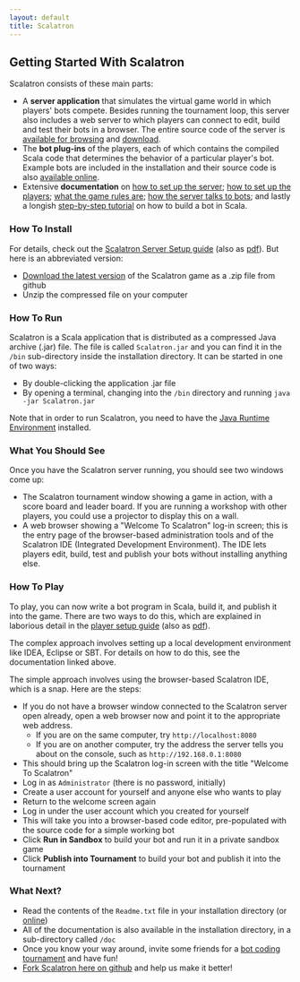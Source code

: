 ```yaml
---
layout: default
title: Scalatron
---
```


## Getting Started With Scalatron

Scalatron consists of these main parts:

* A **server application** that simulates the virtual game world in which players' bots compete. Besides running
  the tournament loop, this server also includes a web server to which players can connect to edit, build and test
  their bots in a browser. The entire source code of the server is
  <a href="https://github.com/scalatron/scalatron">available for browsing</a> and
  <a href="https://github.com/scalatron/scalatron/zipball/master">download</a>.
* The **bot plug-ins** of the players, each of which contains the compiled Scala code that determines the behavior
  of a particular player's bot. Example bots are included in the installation and their source code is also
  <a href="https://github.com/scalatron/scalatron/tree/master/Scalatron/samples">available online</a>.
* Extensive **documentation** on
  <a href="https://github.com/scalatron/scalatron/blob/master/Scalatron/doc/markdown/Scalatron%20Server%20Setup.md">how to set up the server</a>;
  <a href="https://github.com/scalatron/scalatron/blob/master/Scalatron/doc/markdown/Scalatron%20Player%20Setup.md">how to set up the players</a>;
  <a href="https://github.com/scalatron/scalatron/blob/master/Scalatron/doc/markdown/Scalatron%20Game%20Rules.md">what the game rules are</a>;
  <a href="https://github.com/scalatron/scalatron/blob/master/Scalatron/doc/markdown/Scalatron%20Protocol.md">how the server talks to bots</a>;
  and lastly a longish <a href="https://github.com/scalatron/scalatron/blob/master/Scalatron/doc/markdown/Scalatron%20Tutorial.md">step-by-step tutorial</a> on how to build a bot in Scala.


### How To Install

For details, check out the
<a href="https://github.com/scalatron/scalatron/blob/master/Scalatron/doc/markdown/Scalatron%20Server%20Setup.md">Scalatron Server Setup guide</a>
(also as <a href="http://github.com/scalatron/scalatron/raw/master/Scalatron/doc/pdf/Scalatron%20Server%20Setup.pdf">pdf</a>).
But here is an abbreviated version:

* <a href="https://github.com/scalatron/scalatron/downloads">Download the latest version</a> of the Scalatron game as a .zip file from github
* Unzip the compressed file on your computer



### How To Run

Scalatron is a Scala application that is distributed as a compressed Java archive (.jar) file.
The file is called `Scalatron.jar` and you can find it in the `/bin` sub-directory inside the installation directory.
It can be started in one of two ways:

* By double-clicking the application .jar file
* By opening a terminal, changing into the `/bin` directory and running `java -jar Scalatron.jar`

Note that in order to run Scalatron, you need to have the
<a href="http://www.java.com/download/">Java Runtime Environment</a> installed.


### What You Should See

Once you have the Scalatron server running, you should see two windows come up:

* The Scalatron tournament window showing a game in action, with a score board and leader board.
  If you are running a workshop with other players, you could use a projector to display this on a wall.
* A web browser showing a "Welcome To Scalatron" log-in screen; this is the entry page of the browser-based
  administration tools and of the Scalatron IDE (Integrated Development Environment). The IDE lets players edit,
  build, test and publish your bots without installing anything else.


### How To Play

To play, you can now write a bot program in Scala, build it, and publish it into the game.
There are two ways to do this, which are explained in laborious detail in the
<a href="https://github.com/scalatron/scalatron/blob/master/Scalatron/doc/markdown/Scalatron%20Player%20Setup.md">player setup guide</a>
(also as <a href="https://github.com/scalatron/scalatron/blob/master/Scalatron/doc/pdf/Scalatron%20Player%20Setup.pdf">pdf</a>).

The complex approach involves setting up a local development environment like IDEA, Eclipse or SBT. For details on
how to do this, see the documentation linked above.

The simple approach involves using the browser-based Scalatron IDE, which is a snap. Here are the steps:

* If you do not have a browser window connected to the Scalatron server open already, open a web browser now and
  point it to the appropriate web address.
    * If you are on the same computer, try `http://localhost:8080`
    * If you are on another computer, try the address the server tells you about on the console,
      such as `http://192.168.0.1:8080`
* This should bring up the Scalatron log-in screen with the title "Welcome To Scalatron"
* Log in as `Administrator` (there is no password, initially)
* Create a user account for yourself and anyone else who wants to play
* Return to the welcome screen again
* Log in under the user account which you created for yourself
* This will take you into a browser-based code editor, pre-populated with the source code for a simple working bot
* Click **Run in Sandbox** to build your bot and run it in a private sandbox game
* Click **Publish into Tournament** to build your bot and publish it into the tournament


### What Next?

* Read the contents of the `Readme.txt` file in your installation directory (or <a href="https://github.com/scalatron/scalatron/blob/master/README.md">online</a>)
* All of the documentation is also available in the installation directory, in a sub-directory called `/doc`
* Once you know your way around, invite some friends for a <a href="pages/tournament.html">bot coding tournament</a> and have fun!
* <a href ="http://github.com/scalatron/scalatron/fork">Fork Scalatron here on github</a> and help us make it better!

